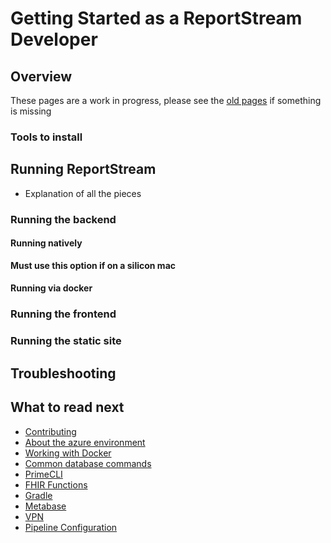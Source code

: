 # Getting Started as a ReportStream Developer

## Overview

These pages are a work in progress, please see the [old pages](../../docs_deprecated/getting-started/getting-started.md) if something is missing

### Tools to install

## Running ReportStream

- Explanation of all the pieces

### Running the backend

#### Running natively

**Must use this option if on a silicon mac**

#### Running via docker

### Running the frontend

### Running the static site

## Troubleshooting

## What to read next

- [Contributing](./contributing.md)
- [About the azure environment](./azure.md)
- [Working with Docker](./docker.md)
- [Common database commands](./postgres-database.md)
- [PrimeCLI](./prime-cli.md)
- [FHIR Functions](./fhir-functions.md)
- [Gradle](./gradle.md)
- [Metabase](./metabase.md)
- [VPN](./vpn.md)
- [Pipeline Configuration](./universal-pipeline-configuration.md)